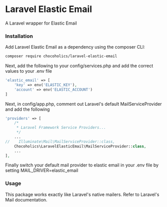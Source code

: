 # Laravel Elastic Email #

A Laravel wrapper for Elastic Email

### Installation ###

Add Laravel Elastic Email as a dependency using the composer CLI:

```bash
composer require chocoholics/laravel-elastic-email
```

Next, add the following to your config/services.php and add the correct values to your .env file
```php
'elastic_email' => [
	'key' => env('ELASTIC_KEY'),
	'account' => env('ELASTIC_ACCOUNT')
]
```

Next, in config/app.php, comment out Laravel's default MailServiceProvider and add the following
```php
'providers' => [
    /*
     * Laravel Framework Service Providers...
     */
    ...
//    Illuminate\Mail\MailServiceProvider::class,
    Chocoholics\LaravelElasticEmail\MailServiceProvider::class,
    ...
],
```

Finally switch your default mail provider to elastic email in your .env file by setting MAIL_DRIVER=elastic_email

### Usage ###

This package works exactly like Laravel's native mailers. Refer to Laravel's Mail documentation.

